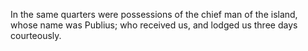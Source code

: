 In the same quarters were possessions of the chief man of the island, whose name was Publius; who received us, and lodged us three days courteously.
